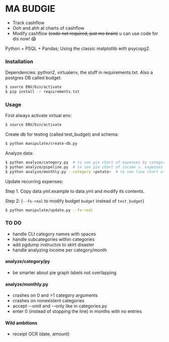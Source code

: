 # MA BUDGIE

- Track cashflow
- Ooh and ahh at charts of cashflow
- Modify cashflow ~~(code not required, just me brain)~~ u can use code for dis now! :scream:

Python + PSQL + Pandas; Using the classic matplotlib with psycopg2.

### Installation

Dependencies: python2, virtualenv, the stuff in requirements.txt. Also a postgres DB called budget.

```bash
$ source ENV/bin/activate
$ pip install -r requirements.txt
```

### Usage

First always activate virtual env:

```bash
$ source ENV/bin/activate
```

Create db for testing (called test_budget) and schema:
```bash
$ python manipulate/create-db.py
```

Analyze data:
```bash
$ python analyze/category.py  # to see pie chart of expenses by category
$ python analyze/pipeline.py  # to see pie chart of income v. expenses
$ python analyze/monthly.py --category <potato>  # to see line chart of expenses for a category
```

Update recurring expenses:

Step 1. Copy data.yml.example to data.yml and modify its contents.

Step 2: (`--fo-real` to modify budget `budget` instead of `test_budget`)
```bash
$ python manipulate/update.py --fo-real

```

### TO DO

- handle CLI category names with spaces
- handle subcategories within categories
- add pgdump instructos to skirt disaster
- handle analyzing income per category/month

#### analyze/category/py
- be smarter about pie graph labels not overlapping

#### analyze/monthly.py
- crashes on 0 and >1 category arguments
- crashes on nonexistent categories
- accept --omit and --only like in categories.py
- enter 0 (instead of stopping the line) in months with no entries

#### Wild ambitions
- receipt OCR (date, amount)
